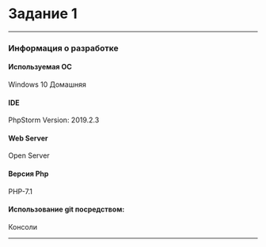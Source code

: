 # Задание 1

---

### Информация о разработке

#### Используемая ОС 

Windows 10 Домашняя

#### IDE

PhpStorm Version: 2019.2.3

#### Web Server

Open Server

#### Версия Php

PHP-7.1

#### Использование git посредством:

Консоли

---
